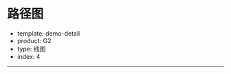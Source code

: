 # 路径图

- template: demo-detail
- product: G2
- type: 线图
- index: 4

----

<script>

  var data = [
    {consumption: 0.65, price: 1,year: 1965},
    {consumption: 0.66, price: 1.05,year: 1966},
    {consumption: 0.64, price: 1.1,year: 1967},
    {consumption: 0.63, price: 1.12,year: 1968},
    {consumption: 0.55, price: 1.15,year: 1969},
    {consumption: 0.57, price: 1.19,year: 1970},
    {consumption: 0.58, price: 1.14,year: 1971},
    {consumption: 0.59, price: 1,year: 1972},
    {consumption: 0.57, price: 0.96,year: 1973},
    {consumption: 0.55, price: 0.92,year: 1974},
    {consumption: 0.54, price: 0.88,year: 1975},
    {consumption: 0.55, price: 0.87,year: 1976},
    {consumption: 0.42, price: 0.89,year: 1977},
    {consumption: 0.28, price: 1,year: 1978},
    {consumption: 0.15, price: 1.1,year: 1979}
  ]
  ;
  var chart = new G2.Chart({
    id: 'c1',
    width: 1000,
    height: 500
  });
  chart.source(data);

  chart.path().position('price*consumption').label('year', function(val) {
    return val + '年';
  }).size(2);
  chart.point().position('price*consumption').shape('triangle');
  chart.render();

</script>